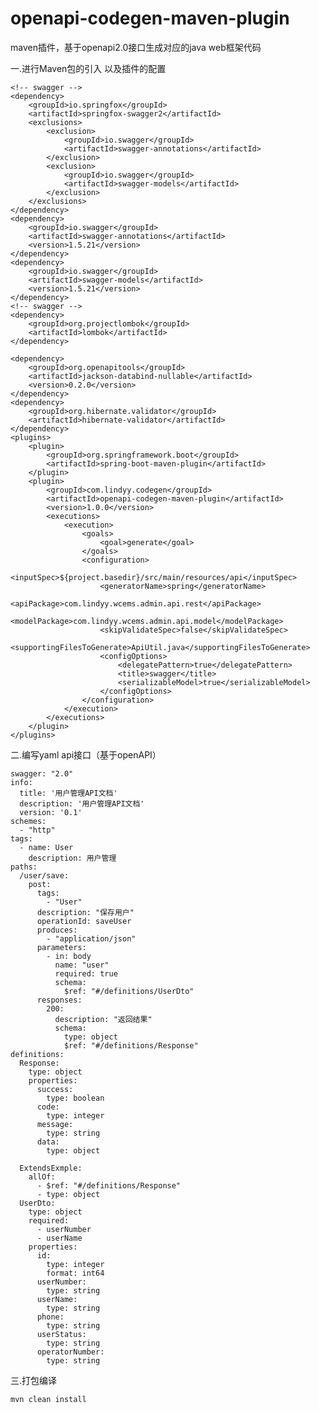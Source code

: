 # openapi-codegen-maven-plugin
maven插件，基于openapi2.0接口生成对应的java web框架代码

一.进行Maven包的引入 以及插件的配置

    <!-- swagger -->
    <dependency>
        <groupId>io.springfox</groupId>
        <artifactId>springfox-swagger2</artifactId>
        <exclusions>
            <exclusion>
                <groupId>io.swagger</groupId>
                <artifactId>swagger-annotations</artifactId>
            </exclusion>
            <exclusion>
                <groupId>io.swagger</groupId>
                <artifactId>swagger-models</artifactId>
            </exclusion>
        </exclusions>
    </dependency>
    <dependency>
        <groupId>io.swagger</groupId>
        <artifactId>swagger-annotations</artifactId>
        <version>1.5.21</version>
    </dependency>
    <dependency>
        <groupId>io.swagger</groupId>
        <artifactId>swagger-models</artifactId>
        <version>1.5.21</version>
    </dependency>
    <!-- swagger -->
    <dependency>
        <groupId>org.projectlombok</groupId>
        <artifactId>lombok</artifactId>
    </dependency>

    <dependency>
        <groupId>org.openapitools</groupId>
        <artifactId>jackson-databind-nullable</artifactId>
        <version>0.2.0</version>
    </dependency>
    <dependency>
        <groupId>org.hibernate.validator</groupId>
        <artifactId>hibernate-validator</artifactId>
    </dependency>
    <plugins>
        <plugin>
            <groupId>org.springframework.boot</groupId>
            <artifactId>spring-boot-maven-plugin</artifactId>
        </plugin>
        <plugin>
            <groupId>com.lindyy.codegen</groupId>
            <artifactId>openapi-codegen-maven-plugin</artifactId>
            <version>1.0.0</version>
            <executions>
                <execution>
                    <goals>
                        <goal>generate</goal>
                    </goals>
                    <configuration>
                        <inputSpec>${project.basedir}/src/main/resources/api</inputSpec>
                        <generatorName>spring</generatorName>
                        <apiPackage>com.lindyy.wcems.admin.api.rest</apiPackage>
                        <modelPackage>com.lindyy.wcems.admin.api.model</modelPackage>
                        <skipValidateSpec>false</skipValidateSpec>
                        <supportingFilesToGenerate>ApiUtil.java</supportingFilesToGenerate>
                        <configOptions>
                            <delegatePattern>true</delegatePattern>
                            <title>swagger</title>
                            <serializableModel>true</serializableModel>
                        </configOptions>
                    </configuration>
                </execution>
            </executions>
        </plugin>
    </plugins>

二.编写yaml api接口（基于openAPI）

```
swagger: "2.0"
info:
  title: '用户管理API文档'
  description: '用户管理API文档'
  version: '0.1'
schemes:
  - "http"
tags:
  - name: User
    description: 用户管理
paths:
  /user/save:
    post:
      tags:
        - "User"
      description: "保存用户"
      operationId: saveUser
      produces:
        - "application/json"
      parameters:
        - in: body
          name: "user"
          required: true
          schema:
            $ref: "#/definitions/UserDto"
      responses:
        200:
          description: "返回结果"
          schema:
            type: object
            $ref: "#/definitions/Response"
definitions:
  Response:
    type: object
    properties:
      success:
        type: boolean
      code:
        type: integer
      message:
        type: string
      data:
        type: object

  ExtendsExmple:
    allOf:
      - $ref: "#/definitions/Response"
      - type: object
  UserDto:
    type: object
    required:
      - userNumber
      - userName
    properties:
      id:
        type: integer
        format: int64
      userNumber:
        type: string
      userName:
        type: string
      phone:
        type: string
      userStatus:
        type: string
      operatorNumber:
        type: string
```

三.打包编译

`mvn clean install`